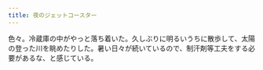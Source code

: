 ```yaml
---
title: 夜のジェットコースター
---
```


色々。冷蔵庫の中がやっと落ち着いた。久しぶりに明るいうちに散歩して、太陽の登った川を眺めたりした。暑い日々が続いているので、制汗剤等工夫をする必要があるな、と感じている。